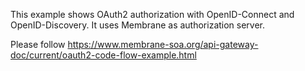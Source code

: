 This example shows OAuth2 authorization with OpenID-Connect and OpenID-Discovery. It uses Membrane as authorization server.

Please follow https://www.membrane-soa.org/api-gateway-doc/current/oauth2-code-flow-example.html